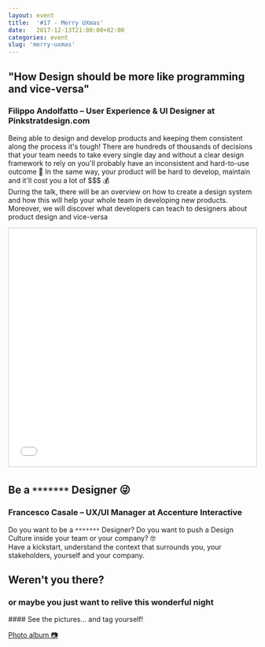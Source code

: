 ```yaml
---
layout: event
title:  '#17 - Merry UXmas'
date:   2017-12-13T21:00:00+02:00
categories: event
slug: 'merry-uxmas'
---
```


## "How Design should be more like programming and vice-versa"
### Filippo Andolfatto​ – User Experience & UI Designer at Pinkstratdesign.com

Being able to design and develop products and keeping them consistent along the process it's tough! There are hundreds of thousands of decisions that your team needs to take every single day and without a clear design framework to rely on you'll probably have an inconsistent and hard-to-use outcome 🤖 In the same way, your product will be hard to develop, maintain and it'll cost you a lot of $$$ 💰<br/>
During the talk, there will be an overview on how to create a design system and how this will help your whole team in developing new products. Moreover, we will discover what developers can teach to designers about product design and vice-versa

<iframe src="//www.slideshare.net/slideshow/embed_code/key/sprZkp2uRO8krh" width="595" height="485" frameborder="0" marginwidth="0" marginheight="0" scrolling="no" style="border:1px solid #CCC; border-width:1px; margin-bottom:5px; max-width: 100%;" allowfullscreen> </iframe>

## Be a `*******` Designer 😜
### Francesco Casale – UX/UI Manager at Accenture Interactive

Do you want to be a `*******` Designer? Do you want to push a Design Culture inside your team or your company? 🤓<br/>
Have a kickstart, understand the context that surrounds you, your stakeholders, yourself and your company.

<!-- <iframe src="//www.slideshare.net/slideshow/embed_code/key/zzl4KWN0U0IUzU" width="595" height="485" frameborder="0" marginwidth="0" marginheight="0" scrolling="no" style="border:1px solid #CCC; border-width:1px; margin-bottom:5px; max-width: 100%;" allowfullscreen> </iframe> -->

## Weren't you there?
### or maybe you just want to relive this wonderful night
<section class="fb-links center">
#### See the pictures... and tag yourself!
<p>
<a id="fb_photo_album" class="btn-facebook" target="_blank" href="//www.facebook.com/media/set/?set=a.809532899244667.1073741850.476076519256975&type=1&l=509ed4c4cd">Photo album &#128247;</a>
</p>
</section>
